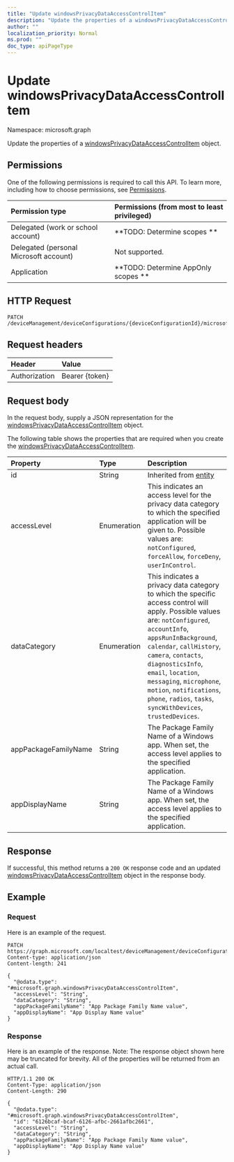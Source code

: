 ```yaml
---
title: "Update windowsPrivacyDataAccessControlItem"
description: "Update the properties of a windowsPrivacyDataAccessControlItem object."
author: ""
localization_priority: Normal
ms.prod: ""
doc_type: apiPageType
---
```


# Update windowsPrivacyDataAccessControlItem

Namespace: microsoft.graph

Update the properties of a [windowsPrivacyDataAccessControlItem](../resources/windowsprivacydataaccesscontrolitem.md) object.

## Permissions
One of the following permissions is required to call this API. To learn more, including how to choose permissions, see [Permissions](/concepts/permissions-reference.md).

|Permission type|Permissions (from most to least privileged)|
|:---|:---|
|Delegated (work or school account)|**TODO: Determine scopes **|
|Delegated (personal Microsoft account)|Not supported.|
|Application|**TODO: Determine AppOnly scopes **|

## HTTP Request
<!-- {
  "blockType": "ignored"
}
-->
``` http
PATCH /deviceManagement/deviceConfigurations/{deviceConfigurationId}/microsoft.graph.windows10GeneralConfiguration/privacyAccessControls/{windowsPrivacyDataAccessControlItemId}
```

## Request headers
|Header|Value|
|:---|:---|
|Authorization|Bearer {token}|

## Request body
In the request body, supply a JSON representation for the [windowsPrivacyDataAccessControlItem](../resources/windowsprivacydataaccesscontrolitem.md) object.

The following table shows the properties that are required when you create the [windowsPrivacyDataAccessControlItem](../resources/windowsprivacydataaccesscontrolitem.md).

|Property|Type|Description|
|:---|:---|:---|
|id|String| Inherited from [entity](../resources/entity.md)|
|accessLevel|Enumeration|This indicates an access level for the privacy data category to which the specified application will be given to. Possible values are: `notConfigured`, `forceAllow`, `forceDeny`, `userInControl`.|
|dataCategory|Enumeration|This indicates a privacy data category to which the specific access control will apply. Possible values are: `notConfigured`, `accountInfo`, `appsRunInBackground`, `calendar`, `callHistory`, `camera`, `contacts`, `diagnosticsInfo`, `email`, `location`, `messaging`, `microphone`, `motion`, `notifications`, `phone`, `radios`, `tasks`, `syncWithDevices`, `trustedDevices`.|
|appPackageFamilyName|String|The Package Family Name of a Windows app. When set, the access level applies to the specified application.|
|appDisplayName|String|The Package Family Name of a Windows app. When set, the access level applies to the specified application.|



## Response
If successful, this method returns a `200 OK` response code and an updated [windowsPrivacyDataAccessControlItem](../resources/windowsprivacydataaccesscontrolitem.md) object in the response body.

## Example

### Request
Here is an example of the request.
<!-- {
  "blockType": "request",
  "name": "update_windowsprivacydataaccesscontrolitem"
}
-->
``` http
PATCH https://graph.microsoft.com/localtest/deviceManagement/deviceConfigurations/{deviceConfigurationId}/microsoft.graph.windows10GeneralConfiguration/privacyAccessControls/{windowsPrivacyDataAccessControlItemId}
Content-type: application/json
Content-length: 241

{
  "@odata.type": "#microsoft.graph.windowsPrivacyDataAccessControlItem",
  "accessLevel": "String",
  "dataCategory": "String",
  "appPackageFamilyName": "App Package Family Name value",
  "appDisplayName": "App Display Name value"
}
```

### Response
Here is an example of the response. Note: The response object shown here may be truncated for brevity. All of the properties will be returned from an actual call.
<!-- {
  "blockType": "response",
  "truncated": true
}
-->
``` http
HTTP/1.1 200 OK
Content-Type: application/json
Content-Length: 290

{
  "@odata.type": "#microsoft.graph.windowsPrivacyDataAccessControlItem",
  "id": "6126bcaf-bcaf-6126-afbc-2661afbc2661",
  "accessLevel": "String",
  "dataCategory": "String",
  "appPackageFamilyName": "App Package Family Name value",
  "appDisplayName": "App Display Name value"
}
```

